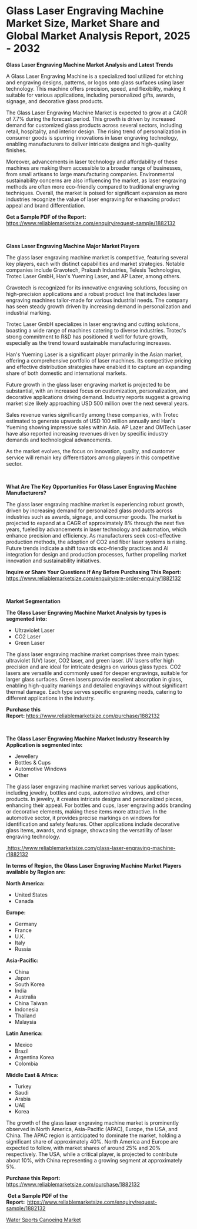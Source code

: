 <p><h1>Glass Laser Engraving Machine Market Size, Market Share and Global Market Analysis Report, 2025 - 2032</h1></p><p><strong>Glass Laser Engraving Machine Market Analysis and Latest Trends</strong></p>
<p><p>A Glass Laser Engraving Machine is a specialized tool utilized for etching and engraving designs, patterns, or logos onto glass surfaces using laser technology. This machine offers precision, speed, and flexibility, making it suitable for various applications, including personalized gifts, awards, signage, and decorative glass products.</p><p>The Glass Laser Engraving Machine Market is expected to grow at a CAGR of 7.7% during the forecast period. This growth is driven by increased demand for customized glass products across several sectors, including retail, hospitality, and interior design. The rising trend of personalization in consumer goods is spurring innovations in laser engraving technology, enabling manufacturers to deliver intricate designs and high-quality finishes.</p><p>Moreover, advancements in laser technology and affordability of these machines are making them accessible to a broader range of businesses, from small artisans to large manufacturing companies. Environmental sustainability concerns are also influencing the market, as laser engraving methods are often more eco-friendly compared to traditional engraving techniques. Overall, the market is poised for significant expansion as more industries recognize the value of laser engraving for enhancing product appeal and brand differentiation.</p></p>
<p><strong>Get a Sample PDF of the Report:&nbsp;</strong> <a href="https://www.reliablemarketsize.com/enquiry/request-sample/1882132?utm_campaign=2269&utm_medium=2&utm_source=Github&utm_content=ia&utm_term=23022025&utm_id=glass-laser-engraving-machine">https://www.reliablemarketsize.com/enquiry/request-sample/1882132</a></p>
<p>&nbsp;</p>
<p><strong>Glass Laser Engraving Machine Major Market Players</strong></p>
<p><p>The glass laser engraving machine market is competitive, featuring several key players, each with distinct capabilities and market strategies. Notable companies include Gravotech, Prakash Industries, Telesis Technologies, Trotec Laser GmbH, Han's Yueming Laser, and AP Lazer, among others. </p><p>Gravotech is recognized for its innovative engraving solutions, focusing on high-precision applications and a robust product line that includes laser engraving machines tailor-made for various industrial needs. The company has seen steady growth driven by increasing demand in personalization and industrial marking.</p><p>Trotec Laser GmbH specializes in laser engraving and cutting solutions, boasting a wide range of machines catering to diverse industries. Trotec's strong commitment to R&D has positioned it well for future growth, especially as the trend toward sustainable manufacturing increases.</p><p>Han's Yueming Laser is a significant player primarily in the Asian market, offering a comprehensive portfolio of laser machines. Its competitive pricing and effective distribution strategies have enabled it to capture an expanding share of both domestic and international markets.</p><p>Future growth in the glass laser engraving market is projected to be substantial, with an increased focus on customization, personalization, and decorative applications driving demand. Industry reports suggest a growing market size likely approaching USD 500 million over the next several years.</p><p>Sales revenue varies significantly among these companies, with Trotec estimated to generate upwards of USD 100 million annually and Han's Yueming showing impressive sales within Asia. AP Lazer and OMTech Laser have also reported increasing revenues driven by specific industry demands and technological advancements.</p><p>As the market evolves, the focus on innovation, quality, and customer service will remain key differentiators among players in this competitive sector.</p></p>
<p>&nbsp;</p>
<p><strong>What Are The Key Opportunities For Glass Laser Engraving Machine Manufacturers?</strong></p>
<p><p>The glass laser engraving machine market is experiencing robust growth, driven by increasing demand for personalized glass products across industries such as awards, signage, and consumer goods. The market is projected to expand at a CAGR of approximately 8% through the next five years, fueled by advancements in laser technology and automation, which enhance precision and efficiency. As manufacturers seek cost-effective production methods, the adoption of CO2 and fiber laser systems is rising. Future trends indicate a shift towards eco-friendly practices and AI integration for design and production processes, further propelling market innovation and sustainability initiatives.</p></p>
<p><strong>Inquire or Share Your Questions If Any Before Purchasing This Report:</strong> <a href="https://www.reliablemarketsize.com/enquiry/pre-order-enquiry/1882132?utm_campaign=2269&utm_medium=2&utm_source=Github&utm_content=ia&utm_term=23022025&utm_id=glass-laser-engraving-machine">https://www.reliablemarketsize.com/enquiry/pre-order-enquiry/1882132</a></p>
<p>&nbsp;</p>
<p><strong>Market Segmentation</strong></p>
<p><strong>The Glass Laser Engraving Machine Market Analysis by types is segmented into:</strong></p>
<p><ul><li>Ultraviolet Laser</li><li>CO2 Laser</li><li>Green Laser</li></ul></p>
<p><p>The glass laser engraving machine market comprises three main types: ultraviolet (UV) laser, CO2 laser, and green laser. UV lasers offer high precision and are ideal for intricate designs on various glass types. CO2 lasers are versatile and commonly used for deeper engravings, suitable for larger glass surfaces. Green lasers provide excellent absorption in glass, enabling high-quality markings and detailed engravings without significant thermal damage. Each type serves specific engraving needs, catering to different applications in the industry.</p></p>
<p><strong>Purchase this Report:&nbsp;</strong><a href="https://www.reliablemarketsize.com/purchase/1882132?utm_campaign=2269&utm_medium=2&utm_source=Github&utm_content=ia&utm_term=23022025&utm_id=glass-laser-engraving-machine">https://www.reliablemarketsize.com/purchase/1882132</a></p>
<p>&nbsp;</p>
<p><strong>The Glass Laser Engraving Machine Market Industry Research by Application is segmented into:</strong></p>
<p><ul><li>Jewellery</li><li>Bottles & Cups</li><li>Automotive Windows</li><li>Other</li></ul></p>
<p><p>The glass laser engraving machine market serves various applications, including jewelry, bottles and cups, automotive windows, and other products. In jewelry, it creates intricate designs and personalized pieces, enhancing their appeal. For bottles and cups, laser engraving adds branding or decorative elements, making these items more attractive. In the automotive sector, it provides precise markings on windows for identification and safety features. Other applications include decorative glass items, awards, and signage, showcasing the versatility of laser engraving technology.</p></p>
<p><a href="https://www.reliablemarketsize.com/glass-laser-engraving-machine-r1882132?utm_campaign=2269&utm_medium=2&utm_source=Github&utm_content=ia&utm_term=23022025&utm_id=glass-laser-engraving-machine">&nbsp;https://www.reliablemarketsize.com/glass-laser-engraving-machine-r1882132</a></p>
<p><strong>In terms of Region, the Glass Laser Engraving Machine Market Players available by Region are:</strong></p>
<p>
    <p> <strong> North America: </strong>
        <ul>
            <li>United States</li>
            <li>Canada</li>
        </ul>
        </p> 
    <p> <strong> Europe: </strong>
        <ul>
            <li>Germany</li>
            <li>France</li>
            <li>U.K.</li>
            <li>Italy</li>
            <li>Russia</li>
        </ul>
        </p> 
    <p> <strong> Asia-Pacific: </strong>
        <ul>
            <li>China</li>
            <li>Japan</li>
            <li>South Korea</li>
            <li>India</li>
            <li>Australia</li>
            <li>China Taiwan</li>
            <li>Indonesia</li>
            <li>Thailand</li>
            <li>Malaysia</li>
        </ul>
        </p> 
    <p> <strong> Latin America: </strong>
        <ul>
            <li>Mexico</li>
            <li>Brazil</li>
            <li>Argentina Korea</li>
            <li>Colombia</li>
        </ul>
        </p> 
    <p> <strong> Middle East & Africa: </strong>
        <ul>
            <li>Turkey</li>
            <li>Saudi</li>
            <li>Arabia</li>
            <li>UAE</li>
            <li>Korea</li>
        </ul>
    </p>
    </p>
<p><p>The growth of the glass laser engraving machine market is prominently observed in North America, Asia-Pacific (APAC), Europe, the USA, and China. The APAC region is anticipated to dominate the market, holding a significant share of approximately 40%. North America and Europe are expected to follow, with market shares of around 25% and 20% respectively. The USA, while a critical player, is projected to contribute about 10%, with China representing a growing segment at approximately 5%.</p></p>
<p><strong>Purchase this Report: </strong><a href="https://www.reliablemarketsize.com/purchase/1882132?utm_campaign=2269&utm_medium=2&utm_source=Github&utm_content=ia&utm_term=23022025&utm_id=glass-laser-engraving-machine">https://www.reliablemarketsize.com/purchase/1882132</a></p>
<p>&nbsp;<strong>Get a Sample PDF of the Report:&nbsp;&nbsp;</strong><a href="https://www.reliablemarketsize.com/enquiry/request-sample/1882132?utm_campaign=2269&utm_medium=2&utm_source=Github&utm_content=ia&utm_term=23022025&utm_id=glass-laser-engraving-machine">https://www.reliablemarketsize.com/enquiry/request-sample/1882132</a></p>
<p><strong></strong></p>
<p><p><a href="https://github.com/alberthagorsuch/Market-Research-Report-List-1/blob/main/water-sports-canoeing-market.md?utm_campaign=2269&utm_medium=2&utm_source=Github&utm_content=ia&utm_term=23022025&utm_id=glass-laser-engraving-machine">Water Sports Canoeing Market</a></p></p>